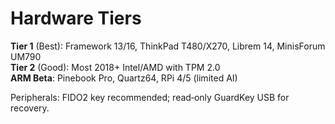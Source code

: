 # Hardware Tiers

**Tier 1** (Best): Framework 13/16, ThinkPad T480/X270, Librem 14, MinisForum UM790  
**Tier 2** (Good): Most 2018+ Intel/AMD with TPM 2.0  
**ARM Beta**: Pinebook Pro, Quartz64, RPi 4/5 (limited AI)

Peripherals: FIDO2 key recommended; read‑only GuardKey USB for recovery.
